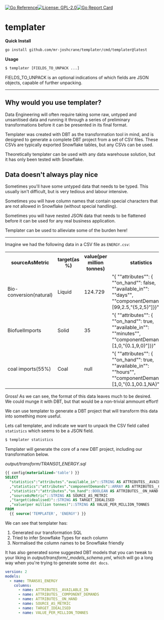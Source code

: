 [![Go Reference](https://pkg.go.dev/badge/github.com/mr-joshcrane/templater.svg)](https://pkg.go.dev/github.com/mr-joshcrane/templater)[![License: GPL-2.0](https://img.shields.io/badge/Licence-GPL-2)](https://opensource.org/licenses/GPL-2.0)[![Go Report Card](https://goreportcard.com/badge/github.com/mr-joshcrane/templater)](https://goreportcard.com/report/github.com/mr-joshcrane/templater)

# templater

**Quick Install**
```bash
go install github.com/mr-joshcrane/templater/cmd/templater@latest
```

**Usage**

```bash
$ templater [FIELDS_TO_UNPACK ...]
```

FIELDS_TO_UNPACK is an optional indications of which fields are JSON objects, capable of further unpacking.

---
## Why would you use templater?
Data Engineering will often require taking some raw, untyped and unsanitised data and running it through a series of preliminary transformations before it can be presented in its final format. 

Templater was created with DBT as the transformation tool in mind, and is designed to generate a complete DBT project from a set of CSV files. These CSVs are typically exported Snowflake tables, but any CSVs can be used.

Theoretically templater can be used with any data warehouse solution, but it has only been tested with Snowflake.

## Data doesn't always play nice
Sometimes you'll have some untyped data that needs to be typed. This usually isn't difficult, but is very tedious and labour intensive. 

Sometimes you will have column names that contain special characters that are not allowed in Snowflake (without special handling).

Sometimes you will have nested JSON data that needs to be flattened before it can be used for any real business application.

Templater can be used to allieviate some of the burden here!

---
Imagine we had the following data in a CSV file as `ENERGY.csv`:

<table>
  <tr>
    <th>sourceAsMetric</th><th>target(as %)</th><th>value(per million tonnes)</th><th>statistics</th>
  </tr>
  <tr>
    <td>Bio-conversion(natural)</td><td>Liquid</td><td>124.729</td><td>"{  ""attributes"": {    ""on_hand"": false,    ""available_in"": ""days"",    ""componentDemands"": [99,2.5,"{5,2,5}"]}}"</td>
  </tr>
  <tr>
    <td>BiofuelImports<td>Solid</td><td>35</td><td>"{  ""attributes"": {    ""on_hand"": true,    ""available_in"": ""minutes"",    ""componentDemands"": [1,0,"{0.1,9,0}"]}}"</td>
  </tr>
  <tr>
    <td>coal imports(55%)</td><td>Coal</td><td>null</td><td>"{  ""attributes"": {    ""on_hand"": true,    ""available_in"": ""hours"",    ""componentDemands"": [1,0,"{0.1,00.1,NA}"]}}"</td>
  </tr>
</table>


Gross! As we can see, the format of this data leaves  much to be desired. We could munge it with DBT, but that would be a non-trivial ammount effort!



We can use templater to generate a DBT project that will transform this data into something more useful.

Lets call templater, and indicate we want to unpack the CSV field called `statistics` which seems to be a JSON field.

```bash
$ templater statistics
```
Templater will generate the core of a new DBT project, including our transformation below.

*output/transform/TRANS01_ENERGY.sql*
```sql output/transform/TRANS01_ENERGY.sql
{{ config(materialized='table') }}
SELECT
  "statistics":"attributes"."available_in"::STRING AS ATTRIBUTES__AVAILABLE_IN
  ,"statistics":"attributes"."componentDemands"::ARRAY AS ATTRIBUTES__COMPONENT_DEMANDS
  ,"statistics":"attributes"."on_hand"::BOOLEAN AS ATTRIBUTES__ON_HAND
  ,"sourceAsMetric"::STRING AS SOURCE_AS_METRIC
  ,"target(idealised)"::STRING AS TARGET_IDEALISED
  ,"value(per million tonnes)"::STRING AS VALUE_PER_MILLION_TONNES
FROM
  {{ source('TEMPLATER', 'ENERGY') }}
```

We can see that templater has:

1. Generated our transformation SQL
2. Tried to infer Snowflake Types for each column
3. Normalised the column names to be Snowflake friendly

It has also generated some suggested DBT models that you can tweak to your liking in *output/transform/_models_schema.yml*, which will go a long way when you're trying to generate some `dbt docs`.

```yaml
version: 2
models:
  - name: TRANS01_ENERGY
    columns:
      - name: ATTRIBUTES__AVAILABLE_IN
      - name: ATTRIBUTES__COMPONENT_DEMANDS
      - name: ATTRIBUTES__ON_HAND
      - name: SOURCE_AS_METRIC
      - name: TARGET_IDEALISED
      - name: VALUE_PER_MILLION_TONNES

```
